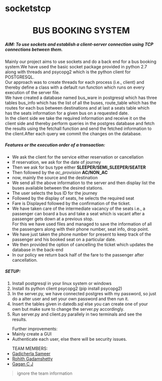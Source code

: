 # socketstcp
<h1 align="center">BUS BOOKING SYSTEM</h1>
<h5>AIM: To use sockets and establish a client-server connection using TCP connections between them.</h5>
<p>Mainly our project aims to use sockets and do a back end for a bus booking system.We have used the basic socket package provided in python 2.7 along with threads and psycopg2 which is the python client for POSTGRESQL.<br>Our approach was to create threads for each process (i.e., client) and thereby define a class with a default run function which runs on every execution of the server file.<br>We have created a database named bus_ware in postgresql which has three tables bus_info which has the list of all the buses, route_table which has the routes for each bus between destinations and at last a seats table which has the seats information for a given bus on a requested date.<br>In the client side we take the required information and receive it on the client side and thereby perform queries in the postgres database and fetch the results using the fetchall function and send the fetched information to the client.After each query we commit the changes on the database.</p>
<p>
	<h5>Features or the execution order of a transaction:</h5>
	<ul>
	<li>We ask the client for the service either reservation or cancellation</li>
	<li>If reservation, we ask for the date of journey</li>
	<li>Then we ask for bus type either <b>SLEEPER/SEMI_SLEEPER/SEATER</b></li>
	<li>Then followed by the <em>ac_provision</em> <b>AC/NON_AC</b></li>
	<li>now, mainly the source and the destination</li>
	<li>We send all the above information to the server and then display list the buses available between the desired stations.</li>
	<li>The user selects the bus ID for the journey</li>
	<li>Followed by the display of seats, he selects the required seat</li>
	<li>Fare is Displayed followed by the confirmation of the ticket.</li>
	<li>We have taken care of the intermediate vacancy of the seats i.e., a passenger can board a bus and take a seat which is vacant after a passenger gets down at a previous stop.<br>For this we have used files and managed to save the information of all the passengers along with their phone number, seat info, drop point.</li>
	<li>We have just taken the phone number for present to keep track of the passenger and his booked seat on a particular date.</li>
	<li>We then provided the option of cancelling the ticket which updates the database in the back-end</li>
	<li>In our policy we return back half of the fare to the passenger after cancellation.</li>
	</ul>
</p>


<p><h5>SETUP:</h5><ol>
	<li>Install postgresql in your linux system or windows</li>
	<li>Install its python client psycopg2 (pip install psycopg2)</li>
<li>In the server.py, we have connected postgres with my password, so just do a alter user and set your own password and then run it.</li>
<li>Insert the tables given in datedb.sql else you can create one of your own but make sure to change the server.py accordingly.</li>
	<li>Run server.py and client.py parallely in two terminals and see the results.</li>
</ol></p>
<ul>Further improvements:
	<li>Mainly create a GUI</li>
	<li>Authenticate each user, else there will be security issues.</li>
</ul>
<ul>TEAM MEMBERS:
	<li><a href="https://www.linkedin.com/in/sameerg07/">Gadicherla Sameer</a></li>
	<li><a href="http://www.google.com/profiles/107164665008178006276">Rohith Gadamshetty</a></li>
	<li><a href="https://www.linkedin.com/in/gaganjchandra-29011998/">Gagan C J</a></li>
</ul>

> ignore the team information
